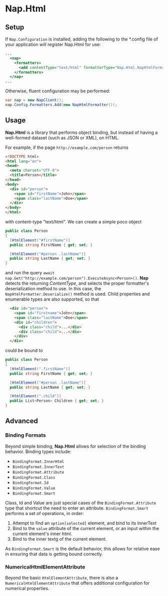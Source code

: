 Nap.Html
========

## Setup

If `Nap.Configuration` is installed, adding the following to the *.config file of your application will register Nap.Html for use:
```xml
...
  <nap>
    <formatters>
      <add contentType="text/html" formatterType="Nap.Html.NapHtmlFormatter, Nap.Html" />
    </formatters>
  </nap>
...
```

Otherwise, fluent configuration may be performed:

```c#
var nap = new NapClient();
nap.Config.Formatters.Add(new NapHtmlFormatter());
```

## Usage

**Nap.Html** is a library that performs object binding, but instead of having a well-formed dataset (such as JSON or XML), on HTML.

For example, if the page `http://example.com/person` returns

```html
<!DOCTYPE html>
<html lang="en">
<head>
  <meta charset="UTF-8">
  <title>Person</title>
</head>
<body>
  <div id="person">
    <span id="firstName">John</span>
    <span class="lastName">Doe</span>
  </div>
</body>
</html>
```

with content-type "text/html".  We can create a simple poco object

```c#
public class Person
{
  [HtmlElement("#firstName")]
  public string FirstName { get; set; }

  [HtmlElement("#person .lastName")]
  public string LastName { get; set; }
}
```

and run the query `await nap.Get("http://example.com/person").ExecuteAsync<Person>()`.  **Nap** detects the returning *ContentType*, and selects the proper formatter's deserialization method to use.  In this case, the `NapHtmlFormatter.Deserialize()` method is used.  Child properties and enumerable types are also supported, so that

```html
  <div id="person">
    <span id="firstname">John</span>
    <span class="lastName">Doe</span>
    <div id="children">
      <div class="child">...</div>
      <div class="child">...</div>
    </div>
  </div>
```

could be bound to

```c#
public class Person
{
  [HtmlElement(".firstName")]
  public string FirstName { get; set; }

  [HtmlElement("#person .lastName")]
  public string LastName { get; set; }

  [HtmlElement(".child")]
  public List<Person> Children { get; set; }
}
```
## Advanced

### Binding Formats

Beyond simple binding, **Nap.Html** allows for selection of the binding behavior.  Binding types include:

 - `BindingFormat.InnerHtml`
 - `BindingFormat.InnerText`
 - `BindingFormat.Attribute`
 - `BindingFormat.Class`
 - `BindingFormat.Id`
 - `BindingFormat.Value`
 - `BindingFormat.Smart`

Class, Id and Value are just special cases of the `BindingFormat.Attribute` type that shortcut the need to enter an attribute.  `BindingFormat.Smart` performs a set of operations, in order:
 1. Attempt to find an `option[selected]` element, and bind to its InnerText
 2. Bind to the `value` attribute of the current element, or an input within the current element's inner html.
 3. Bind to the inner textg of the current element.

As `BindingFormat.Smart` is the default behavior, this allows for relative ease in ensuring that data is getting bound correctly.

### NumericalHtmlElementAttribute

Beyond the basic `HtmlElementAttribute`, there is also a `NumericalHtmlElementAttribute` that offers additional configuration for numerical properties.